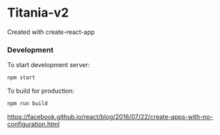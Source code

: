 # Titania-v2

Created with create-react-app

### Development
To start development server:

```sh
npm start
```

To build for production:

```sh
npm run build
```

https://facebook.github.io/react/blog/2016/07/22/create-apps-with-no-configuration.html
